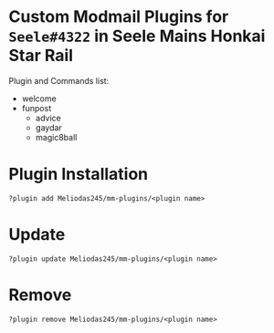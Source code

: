 # Custom Modmail Plugins for `Seele#4322` in Seele Mains Honkai Star Rail
Plugin and Commands list:
- welcome
- funpost
    - advice
    - gaydar
    - magic8ball

# Plugin Installation
```
?plugin add Meliodas245/mm-plugins/<plugin name>
```
# Update
```
?plugin update Meliodas245/mm-plugins/<plugin name>
```
# Remove
```
?plugin remove Meliodas245/mm-plugins/<plugin name>
```
